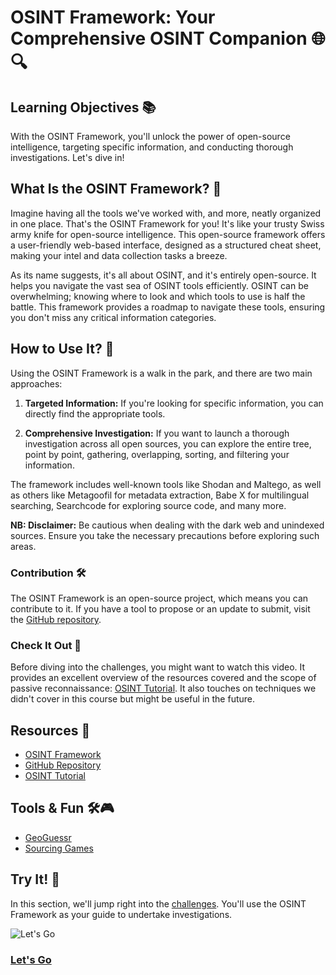 # OSINT Framework: Your Comprehensive OSINT Companion 🌐🔍


## Learning Objectives 📚

With the OSINT Framework, you'll unlock the power of open-source intelligence, targeting specific information, and conducting thorough investigations. Let's dive in!

## What Is the OSINT Framework? 🤔

Imagine having all the tools we've worked with, and more, neatly organized in one place. That's the OSINT Framework for you! It's like your trusty Swiss army knife for open-source intelligence. This open-source framework offers a user-friendly web-based interface, designed as a structured cheat sheet, making your intel and data collection tasks a breeze.

As its name suggests, it's all about OSINT, and it's entirely open-source. It helps you navigate the vast sea of OSINT tools efficiently. OSINT can be overwhelming; knowing where to look and which tools to use is half the battle. This framework provides a roadmap to navigate these tools, ensuring you don't miss any critical information categories.

## How to Use It? 🧰

Using the OSINT Framework is a walk in the park, and there are two main approaches:

1. **Targeted Information:** If you're looking for specific information, you can directly find the appropriate tools.

2. **Comprehensive Investigation:** If you want to launch a thorough investigation across all open sources, you can explore the entire tree, point by point, gathering, overlapping, sorting, and filtering your information.

The framework includes well-known tools like Shodan and Maltego, as well as others like Metagoofil for metadata extraction, Babe X for multilingual searching, Searchcode for exploring source code, and many more.

**NB: Disclaimer:** Be cautious when dealing with the dark web and unindexed sources. Ensure you take the necessary precautions before exploring such areas.

### Contribution 🛠️

The OSINT Framework is an open-source project, which means you can contribute to it. If you have a tool to propose or an update to submit, visit the [GitHub repository](https://github.com/lockfale/osint-framework).

### Check It Out 👀

Before diving into the challenges, you might want to watch this video. It provides an excellent overview of the resources covered and the scope of passive reconnaissance: [OSINT Tutorial](https://youtu.be/qwA6MmbeGNo). It also touches on techniques we didn't cover in this course but might be useful in the future.

## Resources 📖

- [OSINT Framework](https://osintframework.com/)
- [GitHub Repository](https://github.com/lockfale/osint-framework)
- [OSINT Tutorial](https://youtu.be/qwA6MmbeGNo)

## Tools & Fun 🛠️🎮

- [GeoGuessr](https://www.geoguessr.com/)
- [Sourcing Games](https://sourcing.games/)

## Try It! 🚀

In this section, we'll jump right into the [challenges](./challenges/readme.md). You'll use the OSINT Framework as your guide to undertake investigations.

![Let's Go](https://media.giphy.com/media/U7isUDZ6VPWJW/giphy.gif)

### [Let's Go](./challenges/readme.md)


